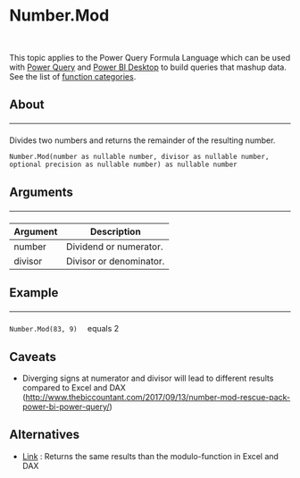   <div class="topic">
    <h1 class="title">Number.Mod</h1>
    <div id="mainSection">
      <div id="mainBody"> <p>This topic applies to the Power Query Formula Language which can be used with <a href="https://support.office.com/article/Introduction-to-Microsoft-Power-Query-for-Excel-6E92E2F4-2079-4E1F-BAD5-89F6269CD605">Power Query</a> and <a href="http://go.microsoft.com/fwlink/p/?LinkId=618607">Power BI Desktop</a> to build queries that mashup data. See the list of <a href="https://msdn.microsoft.com/en-us/library/mt211003.aspx">function categories</a>.</p><div><h2 class="LW_CollapsibleArea_TitleDiv"><div><a class="LW_CollapsibleArea_TitleAhref" title="Collapse" role="heading"><span class="cl_CollapsibleArea_expanding LW_CollapsibleArea_Img"></span><span class="LW_CollapsibleArea_Title">About</span></a><div id="Anchor_0" class="LW_CollapsibleArea_Anchor_Div"><a href="/en-us/library/mt253344.aspx#Anchor_0" class="LW_CollapsibleArea_Anchor_Img" title="Right-click to copy and share the link for this section"></a></div><div class="LW_CollapsibleArea_HrDiv"><hr class="LW_CollapsibleArea_Hr" /></div></div></h2><div class="sectionblock"><a id="About"></a></div></div><p>Divides two numbers and returns the remainder of the resulting number.</p>

```Number.Mod(number as nullable number, divisor as nullable number, optional precision as nullable number) as nullable number ```


<div><h2 class="LW_CollapsibleArea_TitleDiv"><div><a class="LW_CollapsibleArea_TitleAhref" title="Collapse" role="heading"><span class="cl_CollapsibleArea_expanding LW_CollapsibleArea_Img"></span><span class="LW_CollapsibleArea_Title">Arguments</span></a><div id="Anchor_1" class="LW_CollapsibleArea_Anchor_Div"><a href="/en-us/library/mt253344.aspx#Anchor_1" class="LW_CollapsibleArea_Anchor_Img" title="Right-click to copy and share the link for this section"></a></div><div class="LW_CollapsibleArea_HrDiv"><hr class="LW_CollapsibleArea_Hr" /></div></div></h2><div class="sectionblock"><a id="Arguments"></a></div></div><table Responsive="true" summary="table"><thead><tr Responsive="true"><th scope="col">Argument</th><th scope="col">Description</th></tr></thead><tbody><tr><td data-th="Argument">number</td><td data-th="Description">Dividend or numerator.</td></tr><tr><td data-th="Argument">divisor</td><td data-th="Description">Divisor or denominator.</td></tr></tbody></table><div><h2 class="LW_CollapsibleArea_TitleDiv"><div><a class="LW_CollapsibleArea_TitleAhref" title="Collapse" role="heading"><span class="cl_CollapsibleArea_expanding LW_CollapsibleArea_Img"></span><span class="LW_CollapsibleArea_Title">Example</span></a><div id="Anchor_2" class="LW_CollapsibleArea_Anchor_Div"><a href="/en-us/library/mt253344.aspx#Anchor_2" class="LW_CollapsibleArea_Anchor_Img" title="Right-click to copy and share the link for this section"></a></div><div class="LW_CollapsibleArea_HrDiv"><hr class="LW_CollapsibleArea_Hr" /></div></div></h2><div class="sectionblock"><a id="Example"></a></div></div>


```Number.Mod(83, 9)  ```   equals 2 


## Caveats
- Diverging signs at numerator and divisor will lead to different results compared to Excel and DAX (http://www.thebiccountant.com/2017/09/13/number-mod-rescue-pack-power-bi-power-query/) 


## Alternatives
- [Link](../Number.ModX.pq) : Returns the same results than the modulo-function in Excel and DAX 
